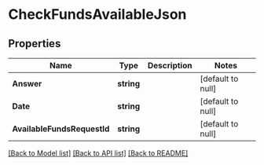 # CheckFundsAvailableJson

## Properties
Name | Type | Description | Notes
------------ | ------------- | ------------- | -------------
**Answer** | **string** |  | [default to null]
**Date** | **string** |  | [default to null]
**AvailableFundsRequestId** | **string** |  | [default to null]

[[Back to Model list]](../README.md#documentation-for-models) [[Back to API list]](../README.md#documentation-for-api-endpoints) [[Back to README]](../README.md)


